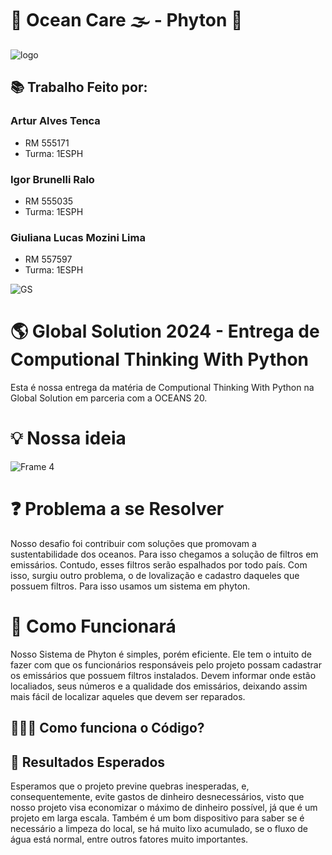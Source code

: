 # 🌊 Ocean Care 🌫️ - Phyton 🐍

![logo](https://github.com/Oceans-Care/GlobalSolution/assets/162123371/061fce61-df56-4dca-a2fe-efdeecd5a5b0)
## 📚 Trabalho Feito por:
### Artur Alves Tenca
- RM 555171
- Turma: 1ESPH
  
### Igor Brunelli Ralo
- RM 555035
- Turma: 1ESPH

### Giuliana Lucas Mozini Lima
- RM 557597
- Turma: 1ESPH



![GS](https://github.com/Oceans-Care/GlobalSolution/assets/162123371/0e9b5040-7d1f-450f-9827-a91e3b7a7e9c)

<h1> 🌎 Global Solution 2024 - Entrega de Computional Thinking With Python </h1>
Esta é nossa entrega da matéria de Computional Thinking With Python na Global Solution em parceria com a OCEANS 20.
  
# 💡 Nossa ideia

![Frame 4](https://github.com/Oceans-Care/GlobalSolution/assets/162123371/f9d30421-2100-4523-befe-64fcf3e3f074)

# ❓ Problema a se Resolver 

Nosso desafio foi contribuir com soluções que promovam a sustentabilidade dos oceanos. Para isso chegamos a solução de filtros em emissários. Contudo, esses filtros serão espalhados por todo país. Com isso, surgiu outro problema, o de lovalização e cadastro daqueles que possuem filtros. Para isso usamos um sistema em phyton.

# 🤔 Como Funcionará
Nosso Sistema de Phyton é simples, porém eficiente. Ele tem o intuito de fazer com que os funcionários responsáveis pelo projeto possam cadastrar os emissários que possuem filtros instalados. Devem informar onde estão localiados, seus números e a qualidade dos emissários, deixando assim mais fácil de localizar aqueles que devem ser reparados.

## 👩🏻‍💻 Como funciona o Código?



## 🎯 Resultados Esperados 

Esperamos que o projeto previne quebras inesperadas, e, consequentemente, evite gastos de dinheiro desnecessários, visto que nosso projeto visa economizar o máximo de dinheiro possível, já que é um projeto em larga escala. Também é um bom dispositivo para saber se é necessário a limpeza do local, se há muito lixo acumulado, se o fluxo de água está normal, entre outros fatores muito importantes.
